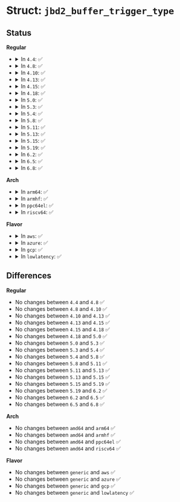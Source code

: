 # Struct: <code>jbd2_buffer_trigger_type</code>

## Status
<b>Regular</b>
<ul>
<li>
<details>
<summary>In <code>4.4</code>: ✅</summary>

```c
struct jbd2_buffer_trigger_type {
    void (*t_frozen)(struct jbd2_buffer_trigger_type *, struct buffer_head *, void *, size_t);
    void (*t_abort)(struct jbd2_buffer_trigger_type *, struct buffer_head *);
};
```
</details>
</li>
<li>
<details>
<summary>In <code>4.8</code>: ✅</summary>

```c
struct jbd2_buffer_trigger_type {
    void (*t_frozen)(struct jbd2_buffer_trigger_type *, struct buffer_head *, void *, size_t);
    void (*t_abort)(struct jbd2_buffer_trigger_type *, struct buffer_head *);
};
```
</details>
</li>
<li>
<details>
<summary>In <code>4.10</code>: ✅</summary>

```c
struct jbd2_buffer_trigger_type {
    void (*t_frozen)(struct jbd2_buffer_trigger_type *, struct buffer_head *, void *, size_t);
    void (*t_abort)(struct jbd2_buffer_trigger_type *, struct buffer_head *);
};
```
</details>
</li>
<li>
<details>
<summary>In <code>4.13</code>: ✅</summary>

```c
struct jbd2_buffer_trigger_type {
    void (*t_frozen)(struct jbd2_buffer_trigger_type *, struct buffer_head *, void *, size_t);
    void (*t_abort)(struct jbd2_buffer_trigger_type *, struct buffer_head *);
};
```
</details>
</li>
<li>
<details>
<summary>In <code>4.15</code>: ✅</summary>

```c
struct jbd2_buffer_trigger_type {
    void (*t_frozen)(struct jbd2_buffer_trigger_type *, struct buffer_head *, void *, size_t);
    void (*t_abort)(struct jbd2_buffer_trigger_type *, struct buffer_head *);
};
```
</details>
</li>
<li>
<details>
<summary>In <code>4.18</code>: ✅</summary>

```c
struct jbd2_buffer_trigger_type {
    void (*t_frozen)(struct jbd2_buffer_trigger_type *, struct buffer_head *, void *, size_t);
    void (*t_abort)(struct jbd2_buffer_trigger_type *, struct buffer_head *);
};
```
</details>
</li>
<li>
<details>
<summary>In <code>5.0</code>: ✅</summary>

```c
struct jbd2_buffer_trigger_type {
    void (*t_frozen)(struct jbd2_buffer_trigger_type *, struct buffer_head *, void *, size_t);
    void (*t_abort)(struct jbd2_buffer_trigger_type *, struct buffer_head *);
};
```
</details>
</li>
<li>
<details>
<summary>In <code>5.3</code>: ✅</summary>

```c
struct jbd2_buffer_trigger_type {
    void (*t_frozen)(struct jbd2_buffer_trigger_type *, struct buffer_head *, void *, size_t);
    void (*t_abort)(struct jbd2_buffer_trigger_type *, struct buffer_head *);
};
```
</details>
</li>
<li>
<details>
<summary>In <code>5.4</code>: ✅</summary>

```c
struct jbd2_buffer_trigger_type {
    void (*t_frozen)(struct jbd2_buffer_trigger_type *, struct buffer_head *, void *, size_t);
    void (*t_abort)(struct jbd2_buffer_trigger_type *, struct buffer_head *);
};
```
</details>
</li>
<li>
<details>
<summary>In <code>5.8</code>: ✅</summary>

```c
struct jbd2_buffer_trigger_type {
    void (*t_frozen)(struct jbd2_buffer_trigger_type *, struct buffer_head *, void *, size_t);
    void (*t_abort)(struct jbd2_buffer_trigger_type *, struct buffer_head *);
};
```
</details>
</li>
<li>
<details>
<summary>In <code>5.11</code>: ✅</summary>

```c
struct jbd2_buffer_trigger_type {
    void (*t_frozen)(struct jbd2_buffer_trigger_type *, struct buffer_head *, void *, size_t);
    void (*t_abort)(struct jbd2_buffer_trigger_type *, struct buffer_head *);
};
```
</details>
</li>
<li>
<details>
<summary>In <code>5.13</code>: ✅</summary>

```c
struct jbd2_buffer_trigger_type {
    void (*t_frozen)(struct jbd2_buffer_trigger_type *, struct buffer_head *, void *, size_t);
    void (*t_abort)(struct jbd2_buffer_trigger_type *, struct buffer_head *);
};
```
</details>
</li>
<li>
<details>
<summary>In <code>5.15</code>: ✅</summary>

```c
struct jbd2_buffer_trigger_type {
    void (*t_frozen)(struct jbd2_buffer_trigger_type *, struct buffer_head *, void *, size_t);
    void (*t_abort)(struct jbd2_buffer_trigger_type *, struct buffer_head *);
};
```
</details>
</li>
<li>
<details>
<summary>In <code>5.19</code>: ✅</summary>

```c
struct jbd2_buffer_trigger_type {
    void (*t_frozen)(struct jbd2_buffer_trigger_type *, struct buffer_head *, void *, size_t);
    void (*t_abort)(struct jbd2_buffer_trigger_type *, struct buffer_head *);
};
```
</details>
</li>
<li>
<details>
<summary>In <code>6.2</code>: ✅</summary>

```c
struct jbd2_buffer_trigger_type {
    void (*t_frozen)(struct jbd2_buffer_trigger_type *, struct buffer_head *, void *, size_t);
    void (*t_abort)(struct jbd2_buffer_trigger_type *, struct buffer_head *);
};
```
</details>
</li>
<li>
<details>
<summary>In <code>6.5</code>: ✅</summary>

```c
struct jbd2_buffer_trigger_type {
    void (*t_frozen)(struct jbd2_buffer_trigger_type *, struct buffer_head *, void *, size_t);
    void (*t_abort)(struct jbd2_buffer_trigger_type *, struct buffer_head *);
};
```
</details>
</li>
<li>
<details>
<summary>In <code>6.8</code>: ✅</summary>

```c
struct jbd2_buffer_trigger_type {
    void (*t_frozen)(struct jbd2_buffer_trigger_type *, struct buffer_head *, void *, size_t);
    void (*t_abort)(struct jbd2_buffer_trigger_type *, struct buffer_head *);
};
```
</details>
</li>
</ul>
<b>Arch</b>
<ul>
<li>
<details>
<summary>In <code>arm64</code>: ✅</summary>

```c
struct jbd2_buffer_trigger_type {
    void (*t_frozen)(struct jbd2_buffer_trigger_type *, struct buffer_head *, void *, size_t);
    void (*t_abort)(struct jbd2_buffer_trigger_type *, struct buffer_head *);
};
```
</details>
</li>
<li>
<details>
<summary>In <code>armhf</code>: ✅</summary>

```c
struct jbd2_buffer_trigger_type {
    void (*t_frozen)(struct jbd2_buffer_trigger_type *, struct buffer_head *, void *, size_t);
    void (*t_abort)(struct jbd2_buffer_trigger_type *, struct buffer_head *);
};
```
</details>
</li>
<li>
<details>
<summary>In <code>ppc64el</code>: ✅</summary>

```c
struct jbd2_buffer_trigger_type {
    void (*t_frozen)(struct jbd2_buffer_trigger_type *, struct buffer_head *, void *, size_t);
    void (*t_abort)(struct jbd2_buffer_trigger_type *, struct buffer_head *);
};
```
</details>
</li>
<li>
<details>
<summary>In <code>riscv64</code>: ✅</summary>

```c
struct jbd2_buffer_trigger_type {
    void (*t_frozen)(struct jbd2_buffer_trigger_type *, struct buffer_head *, void *, size_t);
    void (*t_abort)(struct jbd2_buffer_trigger_type *, struct buffer_head *);
};
```
</details>
</li>
</ul>
<b>Flavor</b>
<ul>
<li>
<details>
<summary>In <code>aws</code>: ✅</summary>

```c
struct jbd2_buffer_trigger_type {
    void (*t_frozen)(struct jbd2_buffer_trigger_type *, struct buffer_head *, void *, size_t);
    void (*t_abort)(struct jbd2_buffer_trigger_type *, struct buffer_head *);
};
```
</details>
</li>
<li>
<details>
<summary>In <code>azure</code>: ✅</summary>

```c
struct jbd2_buffer_trigger_type {
    void (*t_frozen)(struct jbd2_buffer_trigger_type *, struct buffer_head *, void *, size_t);
    void (*t_abort)(struct jbd2_buffer_trigger_type *, struct buffer_head *);
};
```
</details>
</li>
<li>
<details>
<summary>In <code>gcp</code>: ✅</summary>

```c
struct jbd2_buffer_trigger_type {
    void (*t_frozen)(struct jbd2_buffer_trigger_type *, struct buffer_head *, void *, size_t);
    void (*t_abort)(struct jbd2_buffer_trigger_type *, struct buffer_head *);
};
```
</details>
</li>
<li>
<details>
<summary>In <code>lowlatency</code>: ✅</summary>

```c
struct jbd2_buffer_trigger_type {
    void (*t_frozen)(struct jbd2_buffer_trigger_type *, struct buffer_head *, void *, size_t);
    void (*t_abort)(struct jbd2_buffer_trigger_type *, struct buffer_head *);
};
```
</details>
</li>
</ul>

## Differences
<b>Regular</b>
<ul>
<li>
No changes between <code>4.4</code> and <code>4.8</code> ✅
</li>
<li>
No changes between <code>4.8</code> and <code>4.10</code> ✅
</li>
<li>
No changes between <code>4.10</code> and <code>4.13</code> ✅
</li>
<li>
No changes between <code>4.13</code> and <code>4.15</code> ✅
</li>
<li>
No changes between <code>4.15</code> and <code>4.18</code> ✅
</li>
<li>
No changes between <code>4.18</code> and <code>5.0</code> ✅
</li>
<li>
No changes between <code>5.0</code> and <code>5.3</code> ✅
</li>
<li>
No changes between <code>5.3</code> and <code>5.4</code> ✅
</li>
<li>
No changes between <code>5.4</code> and <code>5.8</code> ✅
</li>
<li>
No changes between <code>5.8</code> and <code>5.11</code> ✅
</li>
<li>
No changes between <code>5.11</code> and <code>5.13</code> ✅
</li>
<li>
No changes between <code>5.13</code> and <code>5.15</code> ✅
</li>
<li>
No changes between <code>5.15</code> and <code>5.19</code> ✅
</li>
<li>
No changes between <code>5.19</code> and <code>6.2</code> ✅
</li>
<li>
No changes between <code>6.2</code> and <code>6.5</code> ✅
</li>
<li>
No changes between <code>6.5</code> and <code>6.8</code> ✅
</li>
</ul>
<b>Arch</b>
<ul>
<li>
No changes between <code>amd64</code> and <code>arm64</code> ✅
</li>
<li>
No changes between <code>amd64</code> and <code>armhf</code> ✅
</li>
<li>
No changes between <code>amd64</code> and <code>ppc64el</code> ✅
</li>
<li>
No changes between <code>amd64</code> and <code>riscv64</code> ✅
</li>
</ul>
<b>Flavor</b>
<ul>
<li>
No changes between <code>generic</code> and <code>aws</code> ✅
</li>
<li>
No changes between <code>generic</code> and <code>azure</code> ✅
</li>
<li>
No changes between <code>generic</code> and <code>gcp</code> ✅
</li>
<li>
No changes between <code>generic</code> and <code>lowlatency</code> ✅
</li>
</ul>
